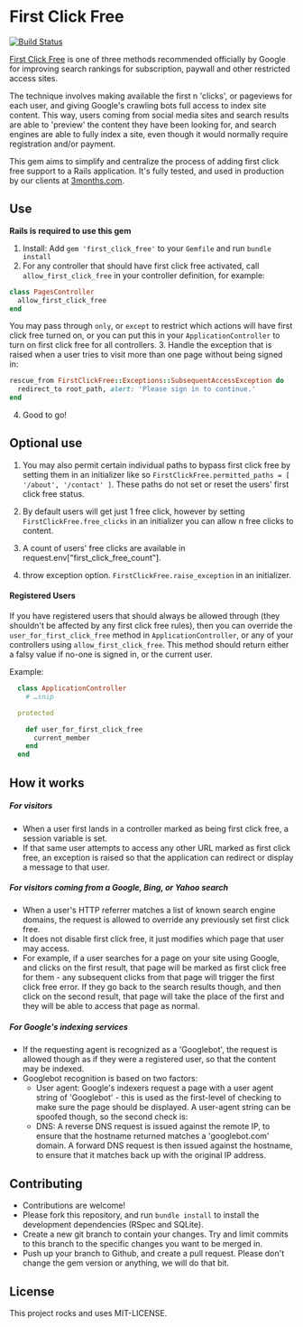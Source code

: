 First Click Free
===

[![Build Status](https://travis-ci.org/3months/first_click_free.svg)](https://travis-ci.org/3months/first_click_free)

[First Click Free](https://support.google.com/webmasters/answer/74536?hl=en) is one of three methods recommended officially by Google for improving search rankings for subscription, paywall and other restricted access sites.

The technique involves making available the first n 'clicks', or pageviews for each user, and giving Google's crawling bots full access to index site content. This way, users coming from social media sites and search results are able to 'preview' the content they have been looking for, and search engines are able to fully index a site, even though it would normally require registration and/or payment.

This gem aims to simplify and centralize the process of adding first click free support to a Rails application. It's fully tested, and used in production by our clients at [3months.com](https://3months.com).

Use
---

**Rails is required to use this gem**

1. Install: Add `gem 'first_click_free'` to your `Gemfile` and run `bundle install`
2. For any controller that should have first click free activated, call `allow_first_click_free` in your controller definition, for example:

  ``` ruby
  class PagesController
    allow_first_click_free
  end
  ```
   You may pass through `only`, or `except` to restrict which actions will have first click free turned on, or you can put this in your `ApplicationController` to turn on first click free for all controllers.
3. Handle the exception that is raised when a user tries to visit more than one page without being signed in:

  ``` ruby
  rescue_from FirstClickFree::Exceptions::SubsequentAccessException do
    redirect_to root_path, alert: 'Please sign in to continue.'
  end
  ```
4. Good to go!

Optional use
---

1. You may also permit certain individual paths to bypass first click free by setting them in an initializer like so
`FirstClickFree.permitted_paths = [ '/about', '/contact' ]`. These paths do not set or reset the users' first click free status.
2. By default users will get just 1 free click, however by setting `FirstClickFree.free_clicks` in an initializer you can allow n free clicks to content.
3. A count of users' free clicks are available in request.env["first_click_free_count"].

4. throw exception option. `FirstClickFree.raise_exception` in an initializer.

#### Registered Users

If you have registered users that should always be allowed through (they shouldn't be affected by any first click free rules), then you can override the `user_for_first_click_free` method in `ApplicationController`, or any of your controllers using `allow_first_click_free`. This method should return either a falsy value if no-one is signed in, or the current user.

Example:

``` ruby
  class ApplicationController
    # …snip

  protected

    def user_for_first_click_free
      current_member
    end
  end
```



How it works
---

##### For visitors

* When a user first lands in a controller marked as being first click free, a session variable is set.
* If that same user attempts to access any other URL marked as first click free, an exception is raised so that the application can redirect or display a message to that user.

##### For visitors coming from a Google, Bing, or Yahoo search

* When a user's HTTP referrer matches a list of known search engine domains, the request is allowed to override any previously set first click free.
* It does not disable first click free, it just modifies which page that user may access.
* For example, if a user searches for a page on your site using Google, and clicks on the first result, that page will be marked as first click free for them - any subsequent clicks from that page will trigger the first click free error. If they go back to the search results though, and then click on the second result, that page will take the place of the first and they will be able to access that page as normal.


##### For Google's indexing services

* If the requesting agent is recognized as a 'Googlebot', the request is allowed though as if they were a registered user, so that the content may be indexed.
* Googlebot recognition is based on two factors:
	* User agent: Google's indexers request a page with a user agent string of 'Googlebot' - this is used as the first-level of checking to make sure the page should be displayed. A user-agent string can be spoofed though, so the second check is:
	* DNS: A reverse DNS request is issued against the remote IP, to ensure that the hostname returned matches a 'googlebot.com' domain. A forward DNS request is then issued against the hostname, to ensure that it matches back up with the original IP address.

Contributing
---

* Contributions are welcome!
* Please fork this repository, and run `bundle install` to install the development dependencies (RSpec and SQLite).
* Create a new git branch to contain your changes. Try and limit commits to this branch to the specific changes you want to be merged in.
* Push up your branch to Github, and create a pull request. Please don't change the gem version or anything, we will do that bit.


License
---

This project rocks and uses MIT-LICENSE.
